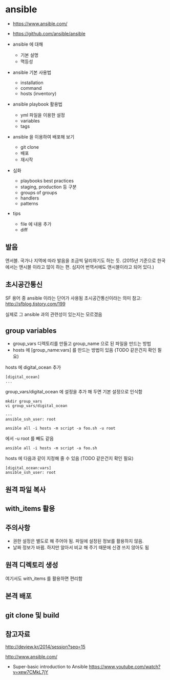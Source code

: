 # ansible

* https://www.ansible.com/
* https://github.com/ansible/ansible


* ansible 에 대해
  * 기본 설명
  * 멱등성
* ansible 기본 사용법
  * installation
  * command
  * hosts (inventory)
* ansible playbook 활용법
  * yml 파일을 이용한 설정
  * variables
  * tags
* ansible 을 이용하여 배포해 보기
  * git clone
  * 배포
  * 재시작
* 심화
  * playbooks best practices
  * staging, production 등 구분
  * groups of groups
  * handlers
  * patterns
* tips
  * file 에 내용 추가
  * diff


## 발음
앤서블. 국가나 지역에 따라 발음을 조금씩 달리하기도 하는 듯. (2015년 기준으로 한국에서는 앤시블 이라고 많이 하는 편. 심지어 번역서에도 앤시블이라고 되어 있다.)

## 초시공간통신
SF 용어 중 ansible 이라는 단어가 사용됨 초시공간통신이라는 의미
참고: http://sfblog.tistory.com/199

실제로 그 ansible 과의 관련성이 있는지는 모르겠음


## group variables
* group_vars 디렉토리를 만들고 group_name 으로 된 파일을 만드는 방법
* hosts 에 [group_name:vars] 를 만드는 방법이 있음 (TODO 같은건지 확인 필요)

hosts 에 digital_ocean 추가

```
[digital_ocean]
...
```

group_vars/digital_ocean 에 설정을 추가 해 두면 기본 설정으로 인식함
```
mkdir group_vars
vi group_vars/digital_ocean
```

```
---
ansible_ssh_user: root
```

```
ansible all -i hosts -m script -a foo.sh -u root
```

에서 -u root 를 빼도 같음

```
ansible all -i hosts -m script -a foo.sh
```

hosts 에 다음과 같이 지정해 줄 수 있음 (TODO 같은건지 확인 필요)
```
[digital_ocean:vars]
ansible_ssh_user: root
```

## 원격 파일 복사

## with_items 활용

## 주의사항
* 권한 설정은 별도로 해 주어야 됨. 파일에 설정된 정보를 활용하지 않음.
* 날짜 정보가 바뀜. 하지만 알아서 비교 해 주기 때문에 신경 쓰지 않아도 됨

## 원격 디렉토리 생성
여기서도 with_items 를 활용하면 편리함

## 본격 배포

## git clone 및 build

## 참고자료
http://deview.kr/2014/session?seq=15

http://www.ansible.com/

* Super-basic introduction to Ansible
https://www.youtube.com/watch?v=xew7CMkL7jY